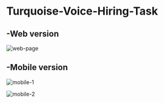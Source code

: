 # Turquoise-Voice-Hiring-Task

## -Web version
![web-page](https://user-images.githubusercontent.com/79373411/213932778-1d0ff6e0-ed13-4087-b63d-091de4265ddc.png)

## -Mobile version

![mobile-1](https://user-images.githubusercontent.com/79373411/213932850-5f9afbc6-e24f-483b-9d31-79f4616cff8d.png)

![mobile-2](https://user-images.githubusercontent.com/79373411/213933080-767c9359-6e70-4cb5-a0dc-2e3bfe531fea.png)
